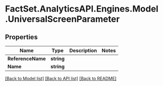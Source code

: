 # FactSet.AnalyticsAPI.Engines.Model.UniversalScreenParameter

## Properties

Name | Type | Description | Notes
------------ | ------------- | ------------- | -------------
**ReferenceName** | **string** |  | 
**Name** | **string** |  | 

[[Back to Model list]](../README.md#documentation-for-models) [[Back to API list]](../README.md#documentation-for-api-endpoints) [[Back to README]](../README.md)

